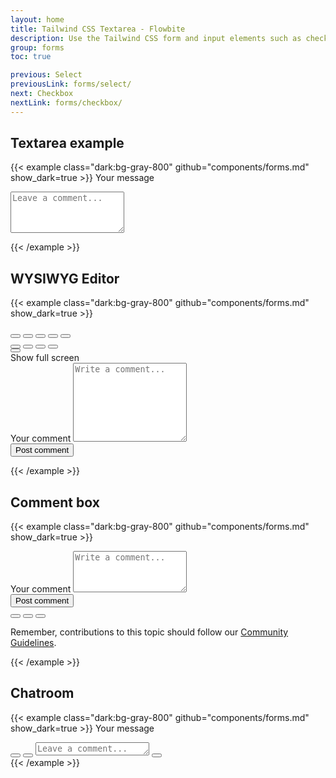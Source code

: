 ```yaml
---
layout: home
title: Tailwind CSS Textarea - Flowbite
description: Use the Tailwind CSS form and input elements such as checkboxes, radios, textarea, text inputs to collect information from users with Flowbite
group: forms
toc: true

previous: Select
previousLink: forms/select/
next: Checkbox
nextLink: forms/checkbox/
---
```


## Textarea example

{{< example class="dark:bg-gray-800" github="components/forms.md" show_dark=true >}}
<label for="message" class="block mb-2 text-sm font-medium text-gray-900 dark:text-gray-400">Your message</label>
<textarea id="message" rows="4" class="block p-2.5 w-full text-sm text-gray-900 bg-gray-50 rounded-lg border border-gray-300 focus:ring-blue-500 focus:border-blue-500 dark:bg-gray-700 dark:border-gray-600 dark:placeholder-gray-400 dark:text-white dark:focus:ring-blue-500 dark:focus:border-blue-500" placeholder="Leave a comment..."></textarea>
{{< /example >}}

## WYSIWYG Editor

{{< example class="dark:bg-gray-800" github="components/forms.md" show_dark=true >}}
<form>
   <div class="mb-4 w-full bg-gray-50 rounded-lg border border-gray-200 dark:bg-gray-700 dark:border-gray-600">
       <div class="flex justify-between items-center py-2 px-3 border-b dark:border-gray-600">
           <div class="flex flex-wrap items-center divide-gray-200 sm:divide-x dark:divide-gray-600">
               <div class="flex items-center space-x-1 sm:pr-4">
                   <button type="button" class="p-2 text-gray-500 rounded cursor-pointer hover:text-gray-900 hover:bg-gray-100 dark:text-gray-400 dark:hover:text-white dark:hover:bg-gray-600">
                       <svg class="w-5 h-5" fill="currentColor" viewBox="0 0 20 20" xmlns="http://www.w3.org/2000/svg"><path fill-rule="evenodd" d="M8 4a3 3 0 00-3 3v4a5 5 0 0010 0V7a1 1 0 112 0v4a7 7 0 11-14 0V7a5 5 0 0110 0v4a3 3 0 11-6 0V7a1 1 0 012 0v4a1 1 0 102 0V7a3 3 0 00-3-3z" clip-rule="evenodd"></path></svg>
                   </button>
                   <button type="button" class="p-2 text-gray-500 rounded cursor-pointer hover:text-gray-900 hover:bg-gray-100 dark:text-gray-400 dark:hover:text-white dark:hover:bg-gray-600">
                       <svg class="w-5 h-5" fill="currentColor" viewBox="0 0 20 20" xmlns="http://www.w3.org/2000/svg"><path fill-rule="evenodd" d="M5.05 4.05a7 7 0 119.9 9.9L10 18.9l-4.95-4.95a7 7 0 010-9.9zM10 11a2 2 0 100-4 2 2 0 000 4z" clip-rule="evenodd"></path></svg>
                   </button>
                   <button type="button" class="p-2 text-gray-500 rounded cursor-pointer hover:text-gray-900 hover:bg-gray-100 dark:text-gray-400 dark:hover:text-white dark:hover:bg-gray-600">
                       <svg class="w-5 h-5" fill="currentColor" viewBox="0 0 20 20" xmlns="http://www.w3.org/2000/svg"><path fill-rule="evenodd" d="M4 3a2 2 0 00-2 2v10a2 2 0 002 2h12a2 2 0 002-2V5a2 2 0 00-2-2H4zm12 12H4l4-8 3 6 2-4 3 6z" clip-rule="evenodd"></path></svg>
                   </button>
                   <button type="button" class="p-2 text-gray-500 rounded cursor-pointer hover:text-gray-900 hover:bg-gray-100 dark:text-gray-400 dark:hover:text-white dark:hover:bg-gray-600">
                       <svg class="w-5 h-5" fill="currentColor" viewBox="0 0 20 20" xmlns="http://www.w3.org/2000/svg"><path fill-rule="evenodd" d="M12.316 3.051a1 1 0 01.633 1.265l-4 12a1 1 0 11-1.898-.632l4-12a1 1 0 011.265-.633zM5.707 6.293a1 1 0 010 1.414L3.414 10l2.293 2.293a1 1 0 11-1.414 1.414l-3-3a1 1 0 010-1.414l3-3a1 1 0 011.414 0zm8.586 0a1 1 0 011.414 0l3 3a1 1 0 010 1.414l-3 3a1 1 0 11-1.414-1.414L16.586 10l-2.293-2.293a1 1 0 010-1.414z" clip-rule="evenodd"></path></svg>
                   </button>
                   <button type="button" class="p-2 text-gray-500 rounded cursor-pointer hover:text-gray-900 hover:bg-gray-100 dark:text-gray-400 dark:hover:text-white dark:hover:bg-gray-600">
                       <svg class="w-5 h-5" fill="currentColor" viewBox="0 0 20 20" xmlns="http://www.w3.org/2000/svg"><path fill-rule="evenodd" d="M10 18a8 8 0 100-16 8 8 0 000 16zM7 9a1 1 0 100-2 1 1 0 000 2zm7-1a1 1 0 11-2 0 1 1 0 012 0zm-.464 5.535a1 1 0 10-1.415-1.414 3 3 0 01-4.242 0 1 1 0 00-1.415 1.414 5 5 0 007.072 0z" clip-rule="evenodd"></path></svg>
                   </button>
               </div>
               <div class="flex flex-wrap items-center space-x-1 sm:pl-4">
                   <button type="button" class="p-2 text-gray-500 rounded cursor-pointer hover:text-gray-900 hover:bg-gray-100 dark:text-gray-400 dark:hover:text-white dark:hover:bg-gray-600">
                       <svg class="w-5 h-5" fill="currentColor" viewBox="0 0 20 20" xmlns="http://www.w3.org/2000/svg"><path fill-rule="evenodd" d="M3 4a1 1 0 011-1h12a1 1 0 110 2H4a1 1 0 01-1-1zm0 4a1 1 0 011-1h12a1 1 0 110 2H4a1 1 0 01-1-1zm0 4a1 1 0 011-1h12a1 1 0 110 2H4a1 1 0 01-1-1zm0 4a1 1 0 011-1h12a1 1 0 110 2H4a1 1 0 01-1-1z" clip-rule="evenodd"></path></svg>
                   </button>
                   <button type="button" class="p-2 text-gray-500 rounded cursor-pointer hover:text-gray-900 hover:bg-gray-100 dark:text-gray-400 dark:hover:text-white dark:hover:bg-gray-600">
                       <svg class="w-5 h-5" fill="currentColor" viewBox="0 0 20 20" xmlns="http://www.w3.org/2000/svg"><path fill-rule="evenodd" d="M11.49 3.17c-.38-1.56-2.6-1.56-2.98 0a1.532 1.532 0 01-2.286.948c-1.372-.836-2.942.734-2.106 2.106.54.886.061 2.042-.947 2.287-1.561.379-1.561 2.6 0 2.978a1.532 1.532 0 01.947 2.287c-.836 1.372.734 2.942 2.106 2.106a1.532 1.532 0 012.287.947c.379 1.561 2.6 1.561 2.978 0a1.533 1.533 0 012.287-.947c1.372.836 2.942-.734 2.106-2.106a1.533 1.533 0 01.947-2.287c1.561-.379 1.561-2.6 0-2.978a1.532 1.532 0 01-.947-2.287c.836-1.372-.734-2.942-2.106-2.106a1.532 1.532 0 01-2.287-.947zM10 13a3 3 0 100-6 3 3 0 000 6z" clip-rule="evenodd"></path></svg>       
                   </button>
                   <button type="button" class="p-2 text-gray-500 rounded cursor-pointer hover:text-gray-900 hover:bg-gray-100 dark:text-gray-400 dark:hover:text-white dark:hover:bg-gray-600">
                       <svg class="w-5 h-5" fill="currentColor" viewBox="0 0 20 20" xmlns="http://www.w3.org/2000/svg"><path fill-rule="evenodd" d="M6 2a1 1 0 00-1 1v1H4a2 2 0 00-2 2v10a2 2 0 002 2h12a2 2 0 002-2V6a2 2 0 00-2-2h-1V3a1 1 0 10-2 0v1H7V3a1 1 0 00-1-1zm0 5a1 1 0 000 2h8a1 1 0 100-2H6z" clip-rule="evenodd"></path></svg>     
                   </button>
                   <button type="button" class="p-2 text-gray-500 rounded cursor-pointer hover:text-gray-900 hover:bg-gray-100 dark:text-gray-400 dark:hover:text-white dark:hover:bg-gray-600">
                       <svg class="w-5 h-5" fill="currentColor" viewBox="0 0 20 20" xmlns="http://www.w3.org/2000/svg"><path fill-rule="evenodd" d="M3 17a1 1 0 011-1h12a1 1 0 110 2H4a1 1 0 01-1-1zm3.293-7.707a1 1 0 011.414 0L9 10.586V3a1 1 0 112 0v7.586l1.293-1.293a1 1 0 111.414 1.414l-3 3a1 1 0 01-1.414 0l-3-3a1 1 0 010-1.414z" clip-rule="evenodd"></path></svg>
                   </button>
               </div>
           </div>
           <button type="button" data-tooltip-target="tooltip-fullscreen" class="p-2 text-gray-500 rounded cursor-pointer sm:ml-auto hover:text-gray-900 hover:bg-gray-100 dark:text-gray-400 dark:hover:text-white dark:hover:bg-gray-600">
               <svg class="w-5 h-5" fill="currentColor" viewBox="0 0 20 20" xmlns="http://www.w3.org/2000/svg"><path fill-rule="evenodd" d="M3 4a1 1 0 011-1h4a1 1 0 010 2H6.414l2.293 2.293a1 1 0 11-1.414 1.414L5 6.414V8a1 1 0 01-2 0V4zm9 1a1 1 0 010-2h4a1 1 0 011 1v4a1 1 0 01-2 0V6.414l-2.293 2.293a1 1 0 11-1.414-1.414L13.586 5H12zm-9 7a1 1 0 012 0v1.586l2.293-2.293a1 1 0 111.414 1.414L6.414 15H8a1 1 0 010 2H4a1 1 0 01-1-1v-4zm13-1a1 1 0 011 1v4a1 1 0 01-1 1h-4a1 1 0 010-2h1.586l-2.293-2.293a1 1 0 111.414-1.414L15 13.586V12a1 1 0 011-1z" clip-rule="evenodd"></path></svg>
           </button>
           <div id="tooltip-fullscreen" role="tooltip" class="inline-block absolute invisible z-10 py-2 px-3 text-sm font-medium text-white bg-gray-900 rounded-lg shadow-sm opacity-0 transition-opacity duration-300 tooltip dark:bg-gray-700">
               Show full screen
               <div class="tooltip-arrow" data-popper-arrow></div>
           </div>
       </div>
       <div class="py-2 px-4 bg-white rounded-b-lg dark:bg-gray-800">
           <label for="compose-mail" class="sr-only">Your comment</label>
           <textarea id="compose-mail" rows="8" class="block px-0 w-full text-sm text-gray-800 bg-white border-0 dark:bg-gray-800 focus:ring-0 dark:text-white dark:placeholder-gray-400" placeholder="Write a comment..." required></textarea>
       </div>
   </div>
   <button type="submit" class="inline-flex items-center px-5 py-2.5 text-sm font-medium text-center text-white bg-blue-700 rounded-lg focus:ring-4 focus:ring-blue-200 dark:focus:ring-blue-900 hover:bg-blue-800">
       Post comment
   </button>
</form>
{{< /example >}}

## Comment box

{{< example class="dark:bg-gray-800" github="components/forms.md" show_dark=true >}}
<form>
   <div class="mb-4 w-full bg-gray-50 rounded-lg border border-gray-200 dark:bg-gray-700 dark:border-gray-600">
       <div class="py-2 px-4 bg-white rounded-t-lg dark:bg-gray-800">
           <label for="new-comment" class="sr-only">Your comment</label>
           <textarea id="new-comment" rows="4" class="px-0 w-full text-sm text-gray-900 bg-white border-0 dark:bg-gray-800 focus:ring-0 dark:text-white dark:placeholder-gray-400" placeholder="Write a comment..." required></textarea>
       </div>
       <div class="flex justify-between items-center py-2 px-3 border-t dark:border-gray-600">
           <button type="submit" class="inline-flex items-center py-2.5 px-4 text-xs font-medium text-center text-white bg-blue-700 rounded-lg focus:ring-4 focus:ring-blue-200 dark:focus:ring-blue-900 hover:bg-blue-800">
               Post comment
           </button>
           <div class="flex pl-0 space-x-1 sm:pl-2">
               <button type="button" class="inline-flex justify-center p-2 text-gray-500 rounded cursor-pointer hover:text-gray-900 hover:bg-gray-100 dark:text-gray-400 dark:hover:text-white dark:hover:bg-gray-600">
                   <svg class="w-5 h-5" fill="currentColor" viewBox="0 0 20 20" xmlns="http://www.w3.org/2000/svg"><path fill-rule="evenodd" d="M8 4a3 3 0 00-3 3v4a5 5 0 0010 0V7a1 1 0 112 0v4a7 7 0 11-14 0V7a5 5 0 0110 0v4a3 3 0 11-6 0V7a1 1 0 012 0v4a1 1 0 102 0V7a3 3 0 00-3-3z" clip-rule="evenodd"></path></svg>
               </button>
               <button type="button" class="inline-flex justify-center p-2 text-gray-500 rounded cursor-pointer hover:text-gray-900 hover:bg-gray-100 dark:text-gray-400 dark:hover:text-white dark:hover:bg-gray-600">
                   <svg class="w-5 h-5" fill="currentColor" viewBox="0 0 20 20" xmlns="http://www.w3.org/2000/svg"><path fill-rule="evenodd" d="M5.05 4.05a7 7 0 119.9 9.9L10 18.9l-4.95-4.95a7 7 0 010-9.9zM10 11a2 2 0 100-4 2 2 0 000 4z" clip-rule="evenodd"></path></svg>
               </button>
               <button type="button" class="inline-flex justify-center p-2 text-gray-500 rounded cursor-pointer hover:text-gray-900 hover:bg-gray-100 dark:text-gray-400 dark:hover:text-white dark:hover:bg-gray-600">
                   <svg class="w-5 h-5" fill="currentColor" viewBox="0 0 20 20" xmlns="http://www.w3.org/2000/svg"><path fill-rule="evenodd" d="M4 3a2 2 0 00-2 2v10a2 2 0 002 2h12a2 2 0 002-2V5a2 2 0 00-2-2H4zm12 12H4l4-8 3 6 2-4 3 6z" clip-rule="evenodd"></path></svg>
               </button>
           </div>
       </div>
   </div>
</form>
<p class="ml-auto text-xs text-gray-500 dark:text-gray-400">Remember, contributions to this topic should follow our <a href="#" class="text-blue-600 dark:text-blue-500 hover:underline">Community Guidelines</a>.</p>
{{< /example >}}

## Chatroom

{{< example class="dark:bg-gray-800" github="components/forms.md" show_dark=true >}}
<label for="message" class="sr-only">Your message</label>
<div class="flex items-center py-2 px-3 bg-gray-50 rounded-lg dark:bg-gray-700">
    <button type="button" class="inline-flex justify-center p-2 text-gray-500 rounded-lg cursor-pointer hover:text-gray-900 hover:bg-gray-100 dark:text-gray-400 dark:hover:text-white dark:hover:bg-gray-600">
        <svg class="w-6 h-6" fill="currentColor" viewBox="0 0 20 20" xmlns="http://www.w3.org/2000/svg"><path fill-rule="evenodd" d="M4 3a2 2 0 00-2 2v10a2 2 0 002 2h12a2 2 0 002-2V5a2 2 0 00-2-2H4zm12 12H4l4-8 3 6 2-4 3 6z" clip-rule="evenodd"></path></svg>
    </button>
    <button type="button" class="p-2 text-gray-500 rounded-lg cursor-pointer hover:text-gray-900 hover:bg-gray-100 dark:text-gray-400 dark:hover:text-white dark:hover:bg-gray-600">
        <svg class="w-6 h-6" fill="currentColor" viewBox="0 0 20 20" xmlns="http://www.w3.org/2000/svg"><path fill-rule="evenodd" d="M10 18a8 8 0 100-16 8 8 0 000 16zM7 9a1 1 0 100-2 1 1 0 000 2zm7-1a1 1 0 11-2 0 1 1 0 012 0zm-.464 5.535a1 1 0 10-1.415-1.414 3 3 0 01-4.242 0 1 1 0 00-1.415 1.414 5 5 0 007.072 0z" clip-rule="evenodd"></path></svg>
    </button>
    <textarea id="message" rows="1" class="block mx-4 p-2.5 w-full text-sm text-gray-900 bg-white rounded-lg border border-gray-300 focus:ring-blue-500 focus:border-blue-500 dark:bg-gray-800 dark:border-gray-600 dark:placeholder-gray-400 dark:text-white dark:focus:ring-blue-500 dark:focus:border-blue-500" placeholder="Leave a comment..."></textarea>
        <button type="button" class="inline-flex justify-center p-2 text-blue-600 rounded-full cursor-pointer hover:bg-blue-100 dark:text-blue-500 dark:hover:bg-gray-600">
        <svg class="w-6 h-6 rotate-90" fill="currentColor" viewBox="0 0 20 20" xmlns="http://www.w3.org/2000/svg"><path d="M10.894 2.553a1 1 0 00-1.788 0l-7 14a1 1 0 001.169 1.409l5-1.429A1 1 0 009 15.571V11a1 1 0 112 0v4.571a1 1 0 00.725.962l5 1.428a1 1 0 001.17-1.408l-7-14z"></path></svg>
    </button>
</div>
{{< /example >}}